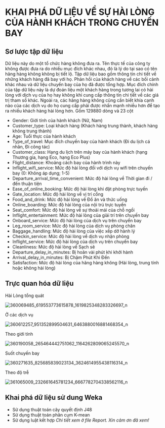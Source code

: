 # KHAI PHÁ DỮ LIỆU VỀ SỰ HÀI LÒNG CỦA HÀNH KHÁCH TRONG CHUYẾN BAY
## Sơ lược tập dữ liệu
Dữ liệu này do một tổ chức hàng không đưa ra. Tên thực tế của công ty không được đưa ra do nhiều mục đích khác nhau, đó là lý do tại sao có tên hãng hàng không không bị tiết lộ.
Tập dữ liệu bao gồm thông tin chi tiết về những khách hàng đã bay với họ. Phản hồi của khách hàng về các bối cảnh khác nhau và dữ liệu chuyến bay của họ đã được tổng hợp.
Mục đích chính của tập dữ liệu này là dự đoán liệu một khách hàng trong tương lai có hài lòng với dịch vụ của họ hay không khi cung cấp thông tin chi tiết về các giá trị tham số khác.
Ngoài ra, các hãng hàng không cũng cần biết khía cạnh nào của các dịch vụ do họ cung cấp phải được nhấn mạnh nhiều hơn để tạo ra nhiều khách hàng hài lòng hơn.
Gồm 129880 dòng  và 23 cột
- Gender: Giới tính của hành khách (Nữ, Nam)
- Customer_type: Loại khách hàng (Khách hàng trung thành, khách hàng không trung thành)
- Age: Tuổi thực của hành khách
- Type_of_travel: Mục đích chuyến bay của hành khách (Đi du lịch cá nhân, Đi công tác)
- Customer_class: Hạng du lịch trên máy bay của hành khách (hạng Thương gia, hạng Eco, hạng Eco Plus)
- Flight_distance: Khoảng cách bay của hành trình này
- Inflight_wifi_service: Mức độ hài lòng đối với dịch vụ wifi trên chuyến bay (0: Không áp dụng; 1-5)
- Departure_arrival_time_convenient: Mức độ hài lòng về Thời gian đi / đến thuận tiện
- Ease_of_online_booking: Mức độ hài lòng khi đặt phòng trực tuyến
- Gate_location: Mức độ hài lòng về vị trí cổng
- Food_and_drink: Mức độ hài lòng về Đồ ăn và thức uống
- Online_boarding: Mức độ hài lòng của nội trú trực tuyến
- Seat_comfort: Mức độ hài lòng về sự thoải mái của chỗ ngồi
- Inflight_entertainment: Mức độ hài lòng của giải trí trên chuyến bay
- Onboard_service: Mức độ hài lòng của dịch vụ trên chuyến bay
- Leg_room_service: Mức độ hài lòng của dịch vụ phòng chân
- Baggage_handling: Mức độ hài lòng của việc xếp dỡ hành lý
- Checkin_service: Mức độ hài lòng về dịch vụ nhận phòng
- Inflight_service: Mức độ hài lòng của dịch vụ trên chuyến bay
- Cleanliness: Mức độ hài lòng về Sạch sẽ
- Departure_delay_in_minutes: Bị hoãn vài phút khi khởi hành
- Arrival_delay_in_minutes: Bị Chậm Phút Khi Đến
- Satisfaction: Mức độ hài lòng của hãng hàng không (Hài lòng, trung tính hoặc không hài lòng)

## Trực quan hóa dữ liệu
Hài Lòng tổng quát


![360069485_619553773615878_1619825348283326697_n](https://github.com/minhduc2672002/DAMI-AIRLINE-PASSENGER-SATISFACTION/assets/133132824/2b3bb2eb-7515-44e8-9006-acf1370e4e14)


Ở các dịch vụ


![360612257_951352899504631_6463880016881468354_n](https://github.com/minhduc2672002/DAMI-AIRLINE-PASSENGER-SATISFACTION/assets/133132824/4d816327-3184-4b81-85ae-5f6416d7d48b)


Theo giới tính


![360190058_265464442751062_1164262809065245570_n](https://github.com/minhduc2672002/DAMI-AIRLINE-PASSENGER-SATISFACTION/assets/133132824/9067dfbc-5814-46f7-b789-c2660961be7d)


Suốt chuyến bay

![360271635_825685839023134_3624614955438116314_n](https://github.com/minhduc2672002/DAMI-AIRLINE-PASSENGER-SATISFACTION/assets/133132824/dd381adb-16c2-4bf0-8e1f-92bff53a035b)

Theo độ trễ

![361065009_232661645781234_6667782704338562116_n](https://github.com/minhduc2672002/DAMI-AIRLINE-PASSENGER-SATISFACTION/assets/133132824/8593f745-5809-437f-b2cf-c7b34bd4b69f)

## Khai phá dữ liệu sử dung Weka
* Sử dụng thuật toán cây quyết định J48
* Sử dụng thuật toán phân cụm K-mean
* Sử dụng luật kết hợp
  *Chi tiết xem ở file Report. Xin cảm ơn đã xem!*
